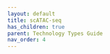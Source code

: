 ```yaml
---
layout: default
title: scATAC-seq
has_children: true
parent: Technology Types Guide
nav_order: 4
---
```

